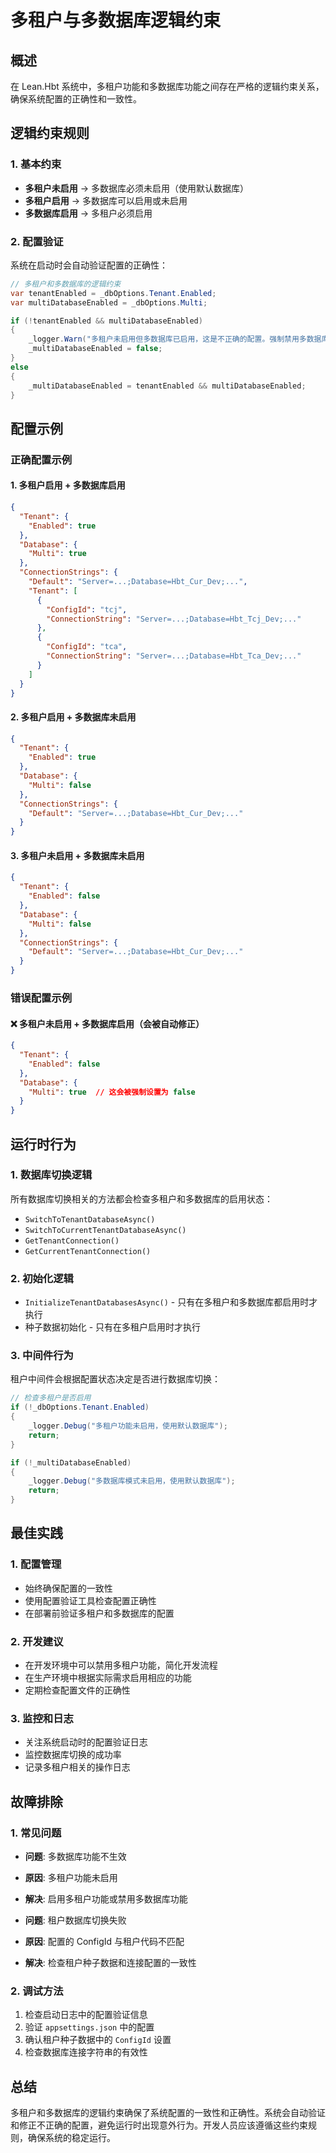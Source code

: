 # 多租户与多数据库逻辑约束

## 概述

在 Lean.Hbt 系统中，多租户功能和多数据库功能之间存在严格的逻辑约束关系，确保系统配置的正确性和一致性。

## 逻辑约束规则

### 1. 基本约束
- **多租户未启用** → 多数据库必须未启用（使用默认数据库）
- **多租户启用** → 多数据库可以启用或未启用
- **多数据库启用** → 多租户必须启用

### 2. 配置验证
系统在启动时会自动验证配置的正确性：

```csharp
// 多租户和多数据库的逻辑约束
var tenantEnabled = _dbOptions.Tenant.Enabled;
var multiDatabaseEnabled = _dbOptions.Multi;

if (!tenantEnabled && multiDatabaseEnabled)
{
    _logger.Warn("多租户未启用但多数据库已启用，这是不正确的配置。强制禁用多数据库模式。");
    _multiDatabaseEnabled = false;
}
else
{
    _multiDatabaseEnabled = tenantEnabled && multiDatabaseEnabled;
}
```

## 配置示例

### 正确配置示例

#### 1. 多租户启用 + 多数据库启用
```json
{
  "Tenant": {
    "Enabled": true
  },
  "Database": {
    "Multi": true
  },
  "ConnectionStrings": {
    "Default": "Server=...;Database=Hbt_Cur_Dev;...",
    "Tenant": [
      {
        "ConfigId": "tcj",
        "ConnectionString": "Server=...;Database=Hbt_Tcj_Dev;..."
      },
      {
        "ConfigId": "tca", 
        "ConnectionString": "Server=...;Database=Hbt_Tca_Dev;..."
      }
    ]
  }
}
```

#### 2. 多租户启用 + 多数据库未启用
```json
{
  "Tenant": {
    "Enabled": true
  },
  "Database": {
    "Multi": false
  },
  "ConnectionStrings": {
    "Default": "Server=...;Database=Hbt_Cur_Dev;..."
  }
}
```

#### 3. 多租户未启用 + 多数据库未启用
```json
{
  "Tenant": {
    "Enabled": false
  },
  "Database": {
    "Multi": false
  },
  "ConnectionStrings": {
    "Default": "Server=...;Database=Hbt_Cur_Dev;..."
  }
}
```

### 错误配置示例

#### ❌ 多租户未启用 + 多数据库启用（会被自动修正）
```json
{
  "Tenant": {
    "Enabled": false
  },
  "Database": {
    "Multi": true  // 这会被强制设置为 false
  }
}
```

## 运行时行为

### 1. 数据库切换逻辑
所有数据库切换相关的方法都会检查多租户和多数据库的启用状态：

- `SwitchToTenantDatabaseAsync()`
- `SwitchToCurrentTenantDatabaseAsync()`
- `GetTenantConnection()`
- `GetCurrentTenantConnection()`

### 2. 初始化逻辑
- `InitializeTenantDatabasesAsync()` - 只有在多租户和多数据库都启用时才执行
- 种子数据初始化 - 只有在多租户启用时才执行

### 3. 中间件行为
租户中间件会根据配置状态决定是否进行数据库切换：

```csharp
// 检查多租户是否启用
if (!_dbOptions.Tenant.Enabled)
{
    _logger.Debug("多租户功能未启用，使用默认数据库");
    return;
}

if (!_multiDatabaseEnabled)
{
    _logger.Debug("多数据库模式未启用，使用默认数据库");
    return;
}
```

## 最佳实践

### 1. 配置管理
- 始终确保配置的一致性
- 使用配置验证工具检查配置正确性
- 在部署前验证多租户和多数据库的配置

### 2. 开发建议
- 在开发环境中可以禁用多租户功能，简化开发流程
- 在生产环境中根据实际需求启用相应的功能
- 定期检查配置文件的正确性

### 3. 监控和日志
- 关注系统启动时的配置验证日志
- 监控数据库切换的成功率
- 记录多租户相关的操作日志

## 故障排除

### 1. 常见问题
- **问题**: 多数据库功能不生效
- **原因**: 多租户功能未启用
- **解决**: 启用多租户功能或禁用多数据库功能

- **问题**: 租户数据库切换失败
- **原因**: 配置的 ConfigId 与租户代码不匹配
- **解决**: 检查租户种子数据和连接配置的一致性

### 2. 调试方法
1. 检查启动日志中的配置验证信息
2. 验证 `appsettings.json` 中的配置
3. 确认租户种子数据中的 `ConfigId` 设置
4. 检查数据库连接字符串的有效性

## 总结

多租户和多数据库的逻辑约束确保了系统配置的一致性和正确性。系统会自动验证和修正不正确的配置，避免运行时出现意外行为。开发人员应该遵循这些约束规则，确保系统的稳定运行。 